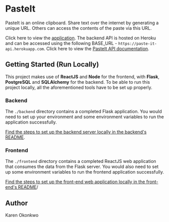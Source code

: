 # PasteIt

PasteIt is an online clipboard. Share text over the internet by generating a unique URL. Others can access the contents of the paste via this URL.

Click here to view the [application](https://pasteit.netlify.app/). The backend API is hosted on Heroku and can be accessed using the following BASE_URL - `https://paste-it-api.herokuapp.com`. Click here to view the [PasteIt API documentation](./backend/README.md#api-reference).

## Getting Started (Run Locally)

This project makes use of **ReactJS** and **Node** for the frontend, with **Flask**, **PostgreSQL** and **SQLAlchemy** for the backend. To be able to run this project locally, all the aforementioned tools have to be set up properly.

### Backend

The `./backend` directory contains a completed Flask application. You would need to set up your environment and some environment variables to run the application successfully.

[Find the steps to set up the backend server locally in the backend's README](./backend/README.md).

### Frontend

The `./frontend` directory contains a completed ReactJS web application that consumes the data from the Flask server. You would also need to set up some environment variables to run the frontend application successfully.

[Find the steps to set up the front-end web application locally in the front-end's README](./frontend/README.md)/

## Author

Karen Okonkwo
